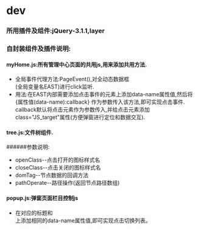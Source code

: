 # dev
### 所用插件及组件:jQuery-3.1.1,layer
### 自封装组件及插件说明:
#### myHome.js:所有管理中心页面的共用js,用来添加共用方法.
  
  * 全局事件代理方法:PageEvent(),对全动态数据框<div id="ui-layout-center">(全局变量名EAST)进行click监听.
  * 用法:在EAST内部需要添加点击事件的元素上添加data-name属性值,然后将 {属性值(data-name):callback} 作为参数传入该方法,即可实现点击事件.  
callback默认将点击元素作为参数传入,并给点击元素添加class="JS_target"属性(方便弹窗进行定位和数据交互).
  
  #### tree.js:文件树组件.
  
  ######参数说明:  
  * openClass--点击打开的图标样式名
  * closeClass--点击关闭的图标样式名
  * domTag--节点数据的回调方法
  * pathOperate--路径操作(返回节点路径数组)
  
  #### popup.js:弹窗页面栏目控制js
  * 在对应的标题<a>和<div class="pop_tab">上添加相同的data-name属性值,即可实现点击切换列表。
